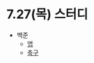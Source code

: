 # 7.27(목) 스터디

- 백준
  - [앱](https://www.acmicpc.net/problem/7579)
  - [축구](https://www.acmicpc.net/problem/1344)

